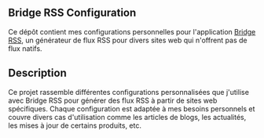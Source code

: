 ## Bridge RSS Configuration

Ce dépôt contient mes configurations personnelles pour l'application [Bridge RSS](https://github.com/RSS-Bridge/rss-bridge), un générateur de flux RSS pour divers sites web qui n'offrent pas de flux natifs.

## Description

Ce projet rassemble différentes configurations personnalisées que j'utilise avec Bridge RSS pour générer des flux RSS à partir de sites web spécifiques. Chaque configuration est adaptée à mes besoins personnels et couvre divers cas d'utilisation comme les articles de blogs, les actualités, les mises à jour de certains produits, etc.
